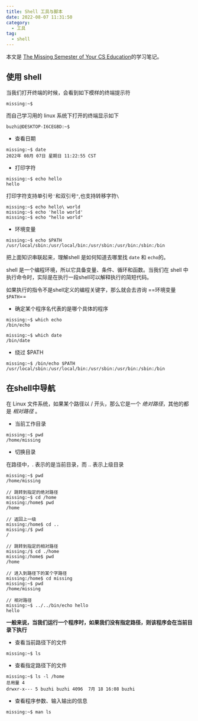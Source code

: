 ```yaml
---
title: Shell 工具与脚本
date: 2022-08-07 11:31:50
category:
  - 工具
tag:
  - shell
---
```


本文是 [The Missing Semester of Your CS Education](https://missing.csail.mit.edu/2020/)的学习笔记。

## 使用 shell

当我们打开终端的时候，会看到如下模样的终端提示符

```console
missing:~$ 
```
而自己学习用的 linux 系统下打开的终端显示如下

```console
buzhi@DESKTOP-I6CEGBD:~$ 
```

- 查看日期
```console
missing:~$ date
2022年 08月 07日 星期日 11:22:55 CST
```

- 打印字符
```console
missing:~$ echo hello
hello
``` 

打印字符支持单引号`'`和双引号`"`,也支持转移字符`\`

```console
missing:~$ echo hello\ world
missing:~$ echo 'hello world'
missing:~$ echo "hello world"
``` 

- 环境变量
```console
missing:~$ echo $PATH
/usr/local/sbin:/usr/local/bin:/usr/sbin:/usr/bin:/sbin:/bin
``` 
把上面知识串联起来，理解shell 是如何知道去哪里找 `date` 和 `echo`的。

shell 是一个编程环境，所以它具备变量、条件、循环和函数。当我们在 shell 中执行命令时，实际是在执行一段shell可以解释执行的简短代码。

如果执行的指令不是shell定义的编程关键字，那么就会去咨询 ==环境变量`$PATH`==

- 确定某个程序名代表的是哪个具体的程序
```console
missing:~$ which echo
/bin/echo

missing:~$ which date
/bin/date
```

- 绕过 $PATH
```console
missing:~$ /bin/echo $PATH
/usr/local/sbin:/usr/local/bin:/usr/sbin:/usr/bin:/sbin:/bin
```

## 在shell中导航

在 Linux 文件系统，如果某个路径以 / 开头，那么它是一个 *绝对路径*，其他的都是 *相对路径* 。

- 当前工作目录
```console
missing:~$ pwd
/home/missing
``` 
- 切换目录

在路径中，. 表示的是当前目录，而 .. 表示上级目录

```console
missing:~$ pwd
/home/missing

// 跳转到指定的绝对路径
missing:~$ cd /home
missing:/home$ pwd
/home

// 返回上一级
missing:/home$ cd ..
missing:/$ pwd
/

// 跳转到指定的相对路径
missing:/$ cd ./home
missing:/home$ pwd
/home

// 进入到路径下的某个字路径
missing:/home$ cd missing
missing:~$ pwd
/home/missing

// 相对路径
missing:~$ ../../bin/echo hello
hello
``` 

**一般来说，当我们运行一个程序时，如果我们没有指定路径，则该程序会在当前目录下执行**

- 查看当前路径下的文件
```console
missing:~$ ls
``` 

- 查看指定路径下的文件
```console
missing:~$ ls -l /home
总用量 4
drwxr-x--- 5 buzhi buzhi 4096  7月 18 16:08 buzhi
``` 

- 查看程序参数、输入输出的信息
```console
missing:~$ man ls
```
